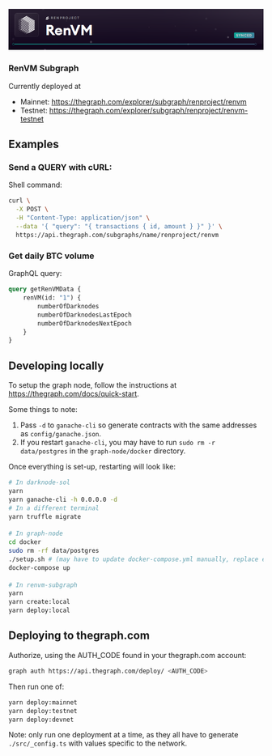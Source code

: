![Subgraph](./subgraph.png)

### RenVM Subgraph

Currently deployed at

-   Mainnet: https://thegraph.com/explorer/subgraph/renproject/renvm
-   Testnet: https://thegraph.com/explorer/subgraph/renproject/renvm-testnet

## Examples

### Send a QUERY with cURL:

Shell command:

```sh
curl \
  -X POST \
  -H "Content-Type: application/json" \
  --data '{ "query": "{ transactions { id, amount } }" }' \
  https://api.thegraph.com/subgraphs/name/renproject/renvm
```

### Get daily BTC volume

GraphQL query:

```graphql
query getRenVMData {
    renVM(id: "1") {
        numberOfDarknodes
        numberOfDarknodesLastEpoch
        numberOfDarknodesNextEpoch
    }
}
```

## Developing locally

To setup the graph node, follow the instructions at <https://thegraph.com/docs/quick-start>.

Some things to note:

1. Pass `-d` to `ganache-cli` so generate contracts with the same addresses as `config/ganache.json`.
2. If you restart `ganache-cli`, you may have to run `sudo rm -r data/postgres` in the `graph-node/docker` directory.

Once everything is set-up, restarting will look like:

```sh
# In darknode-sol
yarn
yarn ganache-cli -h 0.0.0.0 -d
# In a different terminal
yarn truffle migrate

# In graph-node
cd docker
sudo rm -rf data/postgres
./setup.sh # (may have to update docker-compose.yml manually, replace ethereum address with `host.docker.internal` or correct IP)
docker-compose up

# In renvm-subgraph
yarn
yarn create:local
yarn deploy:local
```

## Deploying to thegraph.com

Authorize, using the AUTH_CODE found in your thegraph.com account:

```sh
graph auth https://api.thegraph.com/deploy/ <AUTH_CODE>
```

Then run one of:

```sh
yarn deploy:mainnet
yarn deploy:testnet
yarn deploy:devnet
```

Note: only run one deployment at a time, as they all have to generate `./src/_config.ts` with values specific to the network.

